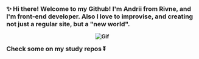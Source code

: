 <h3 align="center"  style="display: inline">
<strong> 
✨ Hi there! Welcome to my Github! I'm Andrii from Rivne, and I'm front-end developer.
 Also I love to improvise, and creating not just a regular site, but a "new world".
 </h3>
<p align="center">
<img src="https://i.gifer.com/origin/6a/6a215df49524df23bbb9ebbd2da7b45f.gif" alt="Gif" class="picture">
</p>
<h3 align="center" style="display: inline">
Check some on my study repos ⏬
</strong>
</h3>
